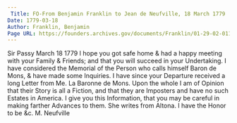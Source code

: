 ```yaml
---
 Title: FO-From Benjamin Franklin to Jean de Neufville, 18 March 1779
Date: 1779-03-18
Author: Franklin, Benjamin
Page URL: https://founders.archives.gov/documents/Franklin/01-29-02-0118
---
```


Sir
Passy March 18 1779
I hope you got safe home & had a happy meeting with your Family & Friends; and that you will succeed in your Undertaking.
I have considered the Memorial of the Person who calls himself Baron de Mons, & have made some Inquiries. I have since your Departure received a long Letter from Me. La Baronne de Mons. Upon the whole I am of Opinion that their Story is all a Fiction, and that they are Imposters and have no such Estates in America. I give you this Information, that you may be careful in making farther Advances to them. She writes from Altona. I have the Honor to be &c.
M. Neufville

